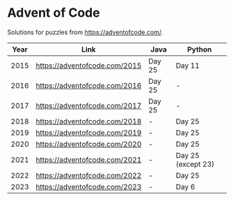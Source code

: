 # Advent of Code

Solutions for puzzles from https://adventofcode.com/.

| Year | Link | Java | Python             |
| ---- | ---- | ---- |--------------------|
| 2015 | https://adventofcode.com/2015 | Day 25 | Day 11             |
| 2016 | https://adventofcode.com/2016 | Day 25 | -                  |
| 2017 | https://adventofcode.com/2017 | Day 25 | -                  |
| 2018 | https://adventofcode.com/2018 | - | Day 25             |
| 2019 | https://adventofcode.com/2019 | - | Day 25             |
| 2020 | https://adventofcode.com/2020 | - | Day 25             |
| 2021 | https://adventofcode.com/2021 | - | Day 25 (except 23) |
| 2022 | https://adventofcode.com/2022 | - | Day 25             |
| 2023 | https://adventofcode.com/2023 | - | Day  6             |
